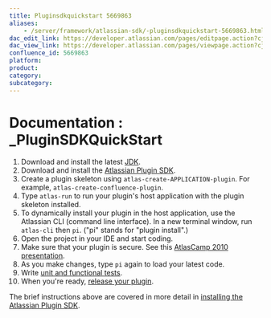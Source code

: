 ```yaml
---
title: Pluginsdkquickstart 5669863
aliases:
    - /server/framework/atlassian-sdk/-pluginsdkquickstart-5669863.html
dac_edit_link: https://developer.atlassian.com/pages/editpage.action?cjm=wozere&pageId=5669863
dac_view_link: https://developer.atlassian.com/pages/viewpage.action?cjm=wozere&pageId=5669863
confluence_id: 5669863
platform:
product:
category:
subcategory:
---
```

# Documentation : \_PluginSDKQuickStart

1.  Download and install the latest <a href="http://java.sun.com/" class="external-link">JDK</a>.
2.  Download and install the <a href="https://maven.atlassian.com/public/com/atlassian/amps/atlassian-plugin-sdk" class="external-link">Atlassian Plugin SDK</a>.
3.  Create a plugin skeleton using `atlas-create-APPLICATION-plugin`. For example, `atlas-create-confluence-plugin`.
4.  Type `atlas-run` to run your plugin's host application with the plugin skeleton installed.
5.  To dynamically install your plugin in the host application, use the Atlassian CLI (command line interface). In a new terminal window, run `atlas-cli` then `pi`. ("pi" stands for "plugin install".)
6.  Open the project in your IDE and start coding.
7.  Make sure that your plugin is secure. See this <a href="http://confluence.atlassian.com/display/ATL/Securing+your+Plugin" class="external-link">AtlasCamp 2010 presentation</a>.
8.  As you make changes, type `pi` again to load your latest code.
9.  Write [unit and functional tests](https://developer.atlassian.com/pages/viewpage.action?pageId=2818653).
10. When you're ready, [release your plugin](/server/framework/atlassian-sdk/packaging-and-releasing-your-plugin).

The brief instructions above are covered in more detail in [installing the Atlassian Plugin SDK](/server/framework/atlassian-sdk/set-up-the-atlassian-plugin-sdk-and-build-a-project).


















































































































































































































































































































